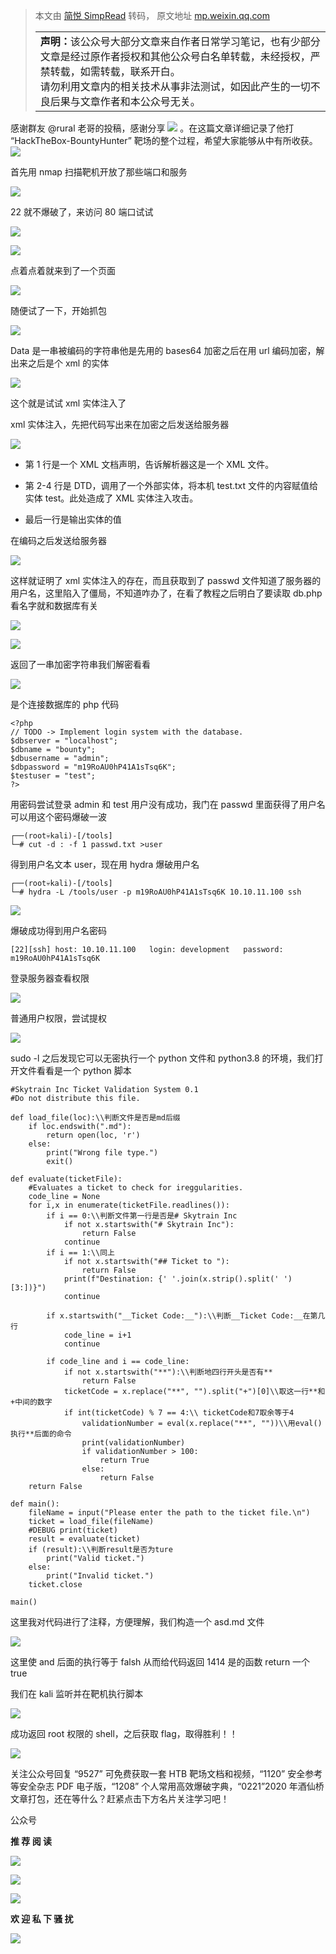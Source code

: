> 本文由 [简悦 SimpRead](http://ksria.com/simpread/) 转码， 原文地址 [mp.weixin.qq.com](https://mp.weixin.qq.com/s/a4HOCdytZCmELQPDhILcew)<table><tbody><tr><td width="557" valign="top" height="62"><section><strong>声明：</strong>该公众号大部分文章来自作者日常学习笔记，也有少部分文章是经过原作者授权和其他公众号白名单转载，未经授权，严禁转载，如需转载，联系开白。</section><section>请勿利用文章内的相关技术从事非法测试，如因此产生的一切不良后果与文章作者和本公众号无关。</section></td></tr></tbody></table>

感谢群友 @rural 老哥的投稿，感谢分享 ![](https://mmbiz.qpic.cn/mmbiz_png/XOPdGZ2MYOeibyfk9D0ibkDtz55LQT8zLHC9SYk7SWIfYia8I7tCnZbEtiaHicHWA0sMmemsicdIic7yDFjPUqPtCPErg/640?wx_fmt=png) 。在这篇文章详细记录了他打 “HackTheBox-BountyHunter” 靶场的整个过程，希望大家能够从中有所收获。![](https://mmbiz.qpic.cn/mmbiz_png/XOPdGZ2MYOc5ZcSNTBqibEmpic3ibyWnkRLx9tqqTaZMhMEFGau1e7POs9LoCZzqlnOSyl2qO8KACkLY9h4ziaDBJQ/640?wx_fmt=png)  

首先用 nmap 扫描靶机开放了那些端口和服务

![](https://mmbiz.qpic.cn/mmbiz_png/XOPdGZ2MYOf06pqnvwSsBvz61sfpJTZ93epKHeVDmZticV3hbppOiamJa2UDANDr9LK4iaHmv4AuMMVsAzZGyufHg/640?wx_fmt=png)

22 就不爆破了，来访问 80 端口试试

![](https://mmbiz.qpic.cn/mmbiz_png/XOPdGZ2MYOf06pqnvwSsBvz61sfpJTZ9Iml4sPAnaxD2T5R8Z68WOeSGXnP6uBjKWfwT0ia0uyAb7eKhzoXEI9Q/640?wx_fmt=png)

![](https://mmbiz.qpic.cn/mmbiz_png/XOPdGZ2MYOf06pqnvwSsBvz61sfpJTZ9DdanNuSj9SpRDOictQOJ0oXcicibLELpVbwrNiazD8yQrTCWsFdIBOM7hA/640?wx_fmt=png)

点着点着就来到了一个页面

![](https://mmbiz.qpic.cn/mmbiz_png/XOPdGZ2MYOf06pqnvwSsBvz61sfpJTZ9X8nljVxibAtic3sSUrSicoTWgIa0VCWqDSkPicicmlyzkDcw86WSaO0s7Qg/640?wx_fmt=png)

随便试了一下，开始抓包

![](https://mmbiz.qpic.cn/mmbiz_png/XOPdGZ2MYOf06pqnvwSsBvz61sfpJTZ9FxS1KibhhyicsnKSy3cGDLMqicsJMAkvD1m2EmaxD9d7JDeUSlMxiazULw/640?wx_fmt=png)

Data 是一串被编码的字符串他是先用的 bases64 加密之后在用 url 编码加密，解出来之后是个 xml 的实体

![](https://mmbiz.qpic.cn/mmbiz_png/XOPdGZ2MYOf06pqnvwSsBvz61sfpJTZ9qpWuV7cS0Wiajdiaj6yfsjTycuWgmlTlq5v6SrgxjSBHicXcHcDNYnPibQ/640?wx_fmt=png)

这个就是试试 xml 实体注入了

xml 实体注入，先把代码写出来在加密之后发送给服务器

![](https://mmbiz.qpic.cn/mmbiz_png/XOPdGZ2MYOf06pqnvwSsBvz61sfpJTZ9A8kjXrT3j84uALVkHRZ6UhbIKYicLe0tQv5wIg2nZ13vabWr7hYibCkw/640?wx_fmt=png)

*   第 1 行是一个 XML 文档声明，告诉解析器这是一个 XML 文件。
    
*   第 2-4 行是 DTD，调用了一个外部实体，将本机 test.txt 文件的内容赋值给实体 test。此处造成了 XML 实体注入攻击。
    
*   最后一行是输出实体的值
    

在编码之后发送给服务器

![](https://mmbiz.qpic.cn/mmbiz_png/XOPdGZ2MYOf06pqnvwSsBvz61sfpJTZ9wwDSk3s20Cg3xQ08U8rpH1jGB7rXpC2ltjmCtiap637mgNTLmcjaiaZg/640?wx_fmt=png)

这样就证明了 xml 实体注入的存在，而且获取到了 passwd 文件知道了服务器的用户名，这里陷入了僵局，不知道咋办了，在看了教程之后明白了要读取 db.php 看名字就和数据库有关

![](https://mmbiz.qpic.cn/mmbiz_png/XOPdGZ2MYOf06pqnvwSsBvz61sfpJTZ9oibrDm6M18HQ7gCIcPlgNUcJ1fCUiajVfOPXDnYyUcDADL5ZDt7GAGhw/640?wx_fmt=png)

![](https://mmbiz.qpic.cn/mmbiz_png/XOPdGZ2MYOf06pqnvwSsBvz61sfpJTZ94icW8xumx9b16ZdJkqjxPhic0N0XJ3pYRU4uAumfU48u0UAJRBqDvp6w/640?wx_fmt=png)

返回了一串加密字符串我们解密看看

![](https://mmbiz.qpic.cn/mmbiz_png/XOPdGZ2MYOf06pqnvwSsBvz61sfpJTZ9wMxEPC3QPyO5KUw5UWSb2KgmVw7LG85S6iaflfEQAHyovlic6SuDUjQQ/640?wx_fmt=png)

是个连接数据库的 php 代码

```
<?php
// TODO -> Implement login system with the database.
$dbserver = "localhost";
$dbname = "bounty";
$dbusername = "admin";
$dbpassword = "m19RoAU0hP41A1sTsq6K";
$testuser = "test";
?>
```

用密码尝试登录 admin 和 test 用户没有成功，我门在 passwd 里面获得了用户名可以用这个密码爆破一波

```
┌──(root💀kali)-[/tools]
└─# cut -d : -f 1 passwd.txt >user
```

得到用户名文本 user，现在用 hydra 爆破用户名

```
┌──(root💀kali)-[/tools]
└─# hydra -L /tools/user -p m19RoAU0hP41A1sTsq6K 10.10.11.100 ssh
```

![](https://mmbiz.qpic.cn/mmbiz_png/XOPdGZ2MYOf06pqnvwSsBvz61sfpJTZ98mKPFz9qnHwt7Ha1SZ0rpYrHQt4QBqLujhQuCRMdUq3zBoCfrDV0pQ/640?wx_fmt=png)

爆破成功得到用户名密码

```
[22][ssh] host: 10.10.11.100   login: development   password: m19RoAU0hP41A1sTsq6K
```

登录服务器查看权限

![](https://mmbiz.qpic.cn/mmbiz_png/XOPdGZ2MYOf06pqnvwSsBvz61sfpJTZ9v4ICLU8exBR0iaUhywVgGFWmxoiboT6cyT9tk9A1Fyf7r3hVMHGbWyDQ/640?wx_fmt=png)

普通用户权限，尝试提权

![](https://mmbiz.qpic.cn/mmbiz_png/XOPdGZ2MYOf06pqnvwSsBvz61sfpJTZ9Uw6ho4IwBagthicn8cCf4VpPERwYLBibSwxunyQmXpVR7YGjh1MxuN0A/640?wx_fmt=png)

sudo -l 之后发现它可以无密执行一个 python 文件和 python3.8 的环境，我们打开文件看看是一个 python 脚本

```
#Skytrain Inc Ticket Validation System 0.1
#Do not distribute this file.

def load_file(loc):\\判断文件是否是md后缀
    if loc.endswith(".md"):
        return open(loc, 'r')
    else:
        print("Wrong file type.")
        exit()

def evaluate(ticketFile):
    #Evaluates a ticket to check for ireggularities.
    code_line = None
    for i,x in enumerate(ticketFile.readlines()):
        if i == 0:\\判断文件第一行是否是# Skytrain Inc
            if not x.startswith("# Skytrain Inc"):
                return False
            continue
        if i == 1:\\同上
            if not x.startswith("## Ticket to "):
                return False
            print(f"Destination: {' '.join(x.strip().split(' ')[3:])}")
            continue

        if x.startswith("__Ticket Code:__"):\\判断__Ticket Code:__在第几行
            code_line = i+1
            continue

        if code_line and i == code_line:
            if not x.startswith("**"):\\判断地四行开头是否有**
                return False
            ticketCode = x.replace("**", "").split("+")[0]\\取这一行**和+中间的数字
            if int(ticketCode) % 7 == 4:\\ ticketCode和7取余等于4
                validationNumber = eval(x.replace("**", ""))\\用eval()执行**后面的命令
                print(validationNumber)
                if validationNumber > 100:
                    return True
                else:
                    return False
    return False

def main():
    fileName = input("Please enter the path to the ticket file.\n")
    ticket = load_file(fileName)
    #DEBUG print(ticket)
    result = evaluate(ticket)
    if (result):\\判断result是否为ture
        print("Valid ticket.")
    else:
        print("Invalid ticket.")
    ticket.close

main()
```

这里我对代码进行了注释，方便理解，我们构造一个 asd.md 文件

![](https://mmbiz.qpic.cn/mmbiz_png/XOPdGZ2MYOf06pqnvwSsBvz61sfpJTZ9oaNS9en04n4cRkRqEAOJW6CXOWNVYaicW32ggfCOUP3kWSUOrtydtwA/640?wx_fmt=png)

这里使 and 后面的执行等于 falsh 从而给代码返回 1414 是的函数 return 一个 true

我们在 kali 监听并在靶机执行脚本

![](https://mmbiz.qpic.cn/mmbiz_png/XOPdGZ2MYOf06pqnvwSsBvz61sfpJTZ9uibpEAHAGKvPz3FMHuxFJQMCOCGbm1ibvzNgtp7YKj20jMexoUgZKvLw/640?wx_fmt=png)

成功返回 root 权限的 shell，之后获取 flag，取得胜利！！

![](https://mmbiz.qpic.cn/mmbiz_png/XOPdGZ2MYOf06pqnvwSsBvz61sfpJTZ9Ue2iaWR7k4RQNCic1rE4pSJPOAqkANJ3cuibO835IddxoyJm2dmiaYspqQ/640?wx_fmt=png)

关注公众号回复 “9527” 可免费获取一套 HTB 靶场文档和视频，“1120” 安全参考等安全杂志 PDF 电子版，“1208” 个人常用高效爆破字典，“0221”2020 年酒仙桥文章打包，还在等什么？赶紧点击下方名片关注学习吧！

公众号

**推 荐 阅 读**

  

  

  

[![](https://mmbiz.qpic.cn/mmbiz_png/XOPdGZ2MYOf1BEGicRSpVMRDuaANDvrLcAcRDPBsTMEQ0pGhzmYrBp7pvhtHnb0sJiaBzhHIILwpLtxYnPjqKmibA/640?wx_fmt=png)](http://mp.weixin.qq.com/s?__biz=Mzg4NTUwMzM1Ng==&mid=2247487086&idx=1&sn=37fa19dd8ddad930c0d60c84e63f7892&chksm=cfa6aa7df8d1236bb49410e03a1678d69d43014893a597a6690a9a97af6eb06c93e860aa6836&scene=21#wechat_redirect)

[![](https://mmbiz.qpic.cn/mmbiz_png/XOPdGZ2MYOf1BEGicRSpVMRDuaANDvrLcIJDWu9lMmvjKulJ1TxiavKVzyum8jfLVjSYI21rq57uueQafg0LSTCA/640?wx_fmt=png)](http://mp.weixin.qq.com/s?__biz=Mzg4NTUwMzM1Ng==&mid=2247486961&idx=1&sn=d02db4cfe2bdf3027415c76d17375f50&chksm=cfa6a9e2f8d120f4c9e4d8f1a7cd50a1121253cb28cc3222595e268bd869effcbb09658221ec&scene=21#wechat_redirect)

[![](https://mmbiz.qpic.cn/mmbiz_png/XOPdGZ2MYOf8eyzKWPF5pVok5vsp74xolhlyLt6UPab7jQddW6ywSs7ibSeMAiae8TXWjHyej0rmzO5iaZCYicSgxg/640?wx_fmt=png)](http://mp.weixin.qq.com/s?__biz=Mzg4NTUwMzM1Ng==&mid=2247486327&idx=1&sn=71fc57dc96c7e3b1806993ad0a12794a&chksm=cfa6af64f8d1267259efd56edab4ad3cd43331ec53d3e029311bae1da987b2319a3cb9c0970e&scene=21#wechat_redirect)

**欢 迎 私 下 骚 扰**

  

  

![](https://mmbiz.qpic.cn/mmbiz_jpg/XOPdGZ2MYOdSMdwH23ehXbQrbUlOvt6Y0G8fqI9wh7f3J29AHLwmxjIicpxcjiaF2icmzsFu0QYcteUg93sgeWGpA/640?wx_fmt=jpeg)